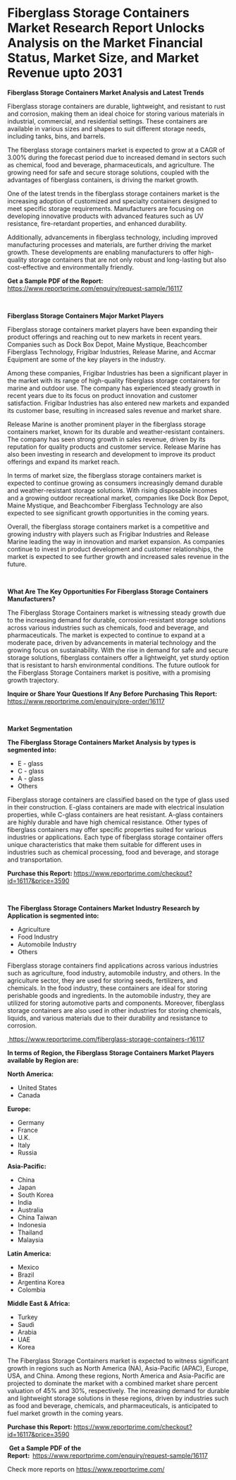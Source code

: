 <p><h1>Fiberglass Storage Containers Market Research Report Unlocks Analysis on the Market Financial Status, Market Size, and Market Revenue upto 2031</h1></p><p><strong>Fiberglass Storage Containers Market Analysis and Latest Trends</strong></p>
<p><p>Fiberglass storage containers are durable, lightweight, and resistant to rust and corrosion, making them an ideal choice for storing various materials in industrial, commercial, and residential settings. These containers are available in various sizes and shapes to suit different storage needs, including tanks, bins, and barrels.</p><p>The fiberglass storage containers market is expected to grow at a CAGR of 3.00% during the forecast period due to increased demand in sectors such as chemical, food and beverage, pharmaceuticals, and agriculture. The growing need for safe and secure storage solutions, coupled with the advantages of fiberglass containers, is driving the market growth.</p><p>One of the latest trends in the fiberglass storage containers market is the increasing adoption of customized and specialty containers designed to meet specific storage requirements. Manufacturers are focusing on developing innovative products with advanced features such as UV resistance, fire-retardant properties, and enhanced durability.</p><p>Additionally, advancements in fiberglass technology, including improved manufacturing processes and materials, are further driving the market growth. These developments are enabling manufacturers to offer high-quality storage containers that are not only robust and long-lasting but also cost-effective and environmentally friendly.</p></p>
<p><strong>Get a Sample PDF of the Report:&nbsp;</strong> <a href="https://www.reportprime.com/enquiry/request-sample/16117">https://www.reportprime.com/enquiry/request-sample/16117</a></p>
<p>&nbsp;</p>
<p><strong>Fiberglass Storage Containers Major Market Players</strong></p>
<p><p>Fiberglass storage containers market players have been expanding their product offerings and reaching out to new markets in recent years. Companies such as Dock Box Depot, Maine Mystique, Beachcomber Fiberglass Technology, Frigibar Industries, Release Marine, and Accmar Equipment are some of the key players in the industry.</p><p>Among these companies, Frigibar Industries has been a significant player in the market with its range of high-quality fiberglass storage containers for marine and outdoor use. The company has experienced steady growth in recent years due to its focus on product innovation and customer satisfaction. Frigibar Industries has also entered new markets and expanded its customer base, resulting in increased sales revenue and market share.</p><p>Release Marine is another prominent player in the fiberglass storage containers market, known for its durable and weather-resistant containers. The company has seen strong growth in sales revenue, driven by its reputation for quality products and customer service. Release Marine has also been investing in research and development to improve its product offerings and expand its market reach.</p><p>In terms of market size, the fiberglass storage containers market is expected to continue growing as consumers increasingly demand durable and weather-resistant storage solutions. With rising disposable incomes and a growing outdoor recreational market, companies like Dock Box Depot, Maine Mystique, and Beachcomber Fiberglass Technology are also expected to see significant growth opportunities in the coming years.</p><p>Overall, the fiberglass storage containers market is a competitive and growing industry with players such as Frigibar Industries and Release Marine leading the way in innovation and market expansion. As companies continue to invest in product development and customer relationships, the market is expected to see further growth and increased sales revenue in the future.</p></p>
<p>&nbsp;</p>
<p><strong>What Are The Key Opportunities For Fiberglass Storage Containers Manufacturers?</strong></p>
<p><p>The Fiberglass Storage Containers market is witnessing steady growth due to the increasing demand for durable, corrosion-resistant storage solutions across various industries such as chemicals, food and beverage, and pharmaceuticals. The market is expected to continue to expand at a moderate pace, driven by advancements in material technology and the growing focus on sustainability. With the rise in demand for safe and secure storage solutions, fiberglass containers offer a lightweight, yet sturdy option that is resistant to harsh environmental conditions. The future outlook for the Fiberglass Storage Containers market is positive, with a promising growth trajectory.</p></p>
<p><strong>Inquire or Share Your Questions If Any Before Purchasing This Report:</strong> <a href="https://www.reportprime.com/enquiry/pre-order/16117">https://www.reportprime.com/enquiry/pre-order/16117</a></p>
<p>&nbsp;</p>
<p><strong>Market Segmentation</strong></p>
<p><strong>The Fiberglass Storage Containers Market Analysis by types is segmented into:</strong></p>
<p><ul><li>E - glass</li><li>C - glass</li><li>A - glass</li><li>Others</li></ul></p>
<p><p>Fiberglass storage containers are classified based on the type of glass used in their construction. E-glass containers are made with electrical insulation properties, while C-glass containers are heat resistant. A-glass containers are highly durable and have high chemical resistance. Other types of fiberglass containers may offer specific properties suited for various industries or applications. Each type of fiberglass storage container offers unique characteristics that make them suitable for different uses in industries such as chemical processing, food and beverage, and storage and transportation.</p></p>
<p><strong>Purchase this Report:&nbsp;</strong><a href="https://www.reportprime.com/checkout?id=16117&price=3590">https://www.reportprime.com/checkout?id=16117&price=3590</a></p>
<p>&nbsp;</p>
<p><strong>The Fiberglass Storage Containers Market Industry Research by Application is segmented into:</strong></p>
<p><ul><li>Agriculture</li><li>Food Industry</li><li>Automobile Industry</li><li>Others</li></ul></p>
<p><p>Fiberglass storage containers find applications across various industries such as agriculture, food industry, automobile industry, and others. In the agriculture sector, they are used for storing seeds, fertilizers, and chemicals. In the food industry, these containers are ideal for storing perishable goods and ingredients. In the automobile industry, they are utilized for storing automotive parts and components. Moreover, fiberglass storage containers are also used in other industries for storing chemicals, liquids, and various materials due to their durability and resistance to corrosion.</p></p>
<p><a href="https://www.reportprime.com/fiberglass-storage-containers-r16117">&nbsp;https://www.reportprime.com/fiberglass-storage-containers-r16117</a></p>
<p><strong>In terms of Region, the Fiberglass Storage Containers Market Players available by Region are:</strong></p>
<p>
    <p> <strong> North America: </strong>
        <ul>
            <li>United States</li>
            <li>Canada</li>
        </ul>
        </p> 
    <p> <strong> Europe: </strong>
        <ul>
            <li>Germany</li>
            <li>France</li>
            <li>U.K.</li>
            <li>Italy</li>
            <li>Russia</li>
        </ul>
        </p> 
    <p> <strong> Asia-Pacific: </strong>
        <ul>
            <li>China</li>
            <li>Japan</li>
            <li>South Korea</li>
            <li>India</li>
            <li>Australia</li>
            <li>China Taiwan</li>
            <li>Indonesia</li>
            <li>Thailand</li>
            <li>Malaysia</li>
        </ul>
        </p> 
    <p> <strong> Latin America: </strong>
        <ul>
            <li>Mexico</li>
            <li>Brazil</li>
            <li>Argentina Korea</li>
            <li>Colombia</li>
        </ul>
        </p> 
    <p> <strong> Middle East & Africa: </strong>
        <ul>
            <li>Turkey</li>
            <li>Saudi</li>
            <li>Arabia</li>
            <li>UAE</li>
            <li>Korea</li>
        </ul>
    </p>
    </p>
<p><p>The Fiberglass Storage Containers market is expected to witness significant growth in regions such as North America (NA), Asia-Pacific (APAC), Europe, USA, and China. Among these regions, North America and Asia-Pacific are projected to dominate the market with a combined market share percent valuation of 45% and 30%, respectively. The increasing demand for durable and lightweight storage solutions in these regions, driven by industries such as food and beverage, chemicals, and pharmaceuticals, is anticipated to fuel market growth in the coming years.</p></p>
<p><strong>Purchase this Report: </strong><a href="https://www.reportprime.com/checkout?id=16117&price=3590">https://www.reportprime.com/checkout?id=16117&price=3590</a></p>
<p>&nbsp;<strong>Get a Sample PDF of the Report:&nbsp;&nbsp;</strong><a href="https://www.reportprime.com/enquiry/request-sample/16117">https://www.reportprime.com/enquiry/request-sample/16117</a></p>
<p><strong></strong></p>
<p>Check more reports on <a href="https://www.reportprime.com/">https://www.reportprime.com/</a></p>